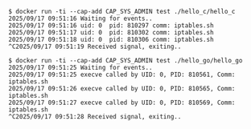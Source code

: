 ```
$ docker run -ti --cap-add CAP_SYS_ADMIN test ./hello_c/hello_c
2025/09/17 09:51:16 Waiting for events..
2025/09/17 09:51:16 uid: 0	pid: 810297	comm: iptables.sh
2025/09/17 09:51:17 uid: 0	pid: 810302	comm: iptables.sh
2025/09/17 09:51:18 uid: 0	pid: 810306	comm: iptables.sh
^C2025/09/17 09:51:19 Received signal, exiting..
```                                                                                                                                                                                                                                              
```
$ docker run -ti --cap-add CAP_SYS_ADMIN test ./hello_go/hello_go
2025/09/17 09:51:25 Waiting for events..
2025/09/17 09:51:25 execve called by UID: 0, PID: 810561, Comm: iptables.sh
2025/09/17 09:51:26 execve called by UID: 0, PID: 810565, Comm: iptables.sh
2025/09/17 09:51:27 execve called by UID: 0, PID: 810569, Comm: iptables.sh
^C2025/09/17 09:51:28 Received signal, exiting..
```
